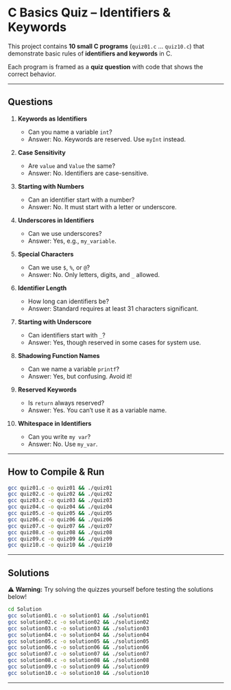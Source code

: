 # C Basics Quiz – Identifiers & Keywords

This project contains **10 small C programs** (`quiz01.c` … `quiz10.c`) that demonstrate basic rules of **identifiers and keywords** in C.

Each program is framed as a **quiz question** with code that shows the correct behavior.

---

## Questions

1. **Keywords as Identifiers**
   - Can you name a variable `int`?
   - Answer: No. Keywords are reserved. Use `myInt` instead.

2. **Case Sensitivity**
   - Are `value` and `Value` the same?
   - Answer: No. Identifiers are case-sensitive.

3. **Starting with Numbers**
   - Can an identifier start with a number?
   - Answer: No. It must start with a letter or underscore.

4. **Underscores in Identifiers**
   - Can we use underscores?
   - Answer: Yes, e.g., `my_variable`.

5. **Special Characters**
   - Can we use `$`, `%`, or `@`?
   - Answer: No. Only letters, digits, and `_` allowed.

6. **Identifier Length**
   - How long can identifiers be?
   - Answer: Standard requires at least 31 characters significant.

7. **Starting with Underscore**
   - Can identifiers start with `_`?
   - Answer: Yes, though reserved in some cases for system use.

8. **Shadowing Function Names**
   - Can we name a variable `printf`?
   - Answer: Yes, but confusing. Avoid it!

9. **Reserved Keywords**
   - Is `return` always reserved?
   - Answer: Yes. You can’t use it as a variable name.

10. **Whitespace in Identifiers**
    - Can you write `my var`?
    - Answer: No. Use `my_var`.

---

## How to Compile & Run

```bash
gcc quiz01.c -o quiz01 && ./quiz01
gcc quiz02.c -o quiz02 && ./quiz02
gcc quiz03.c -o quiz03 && ./quiz03
gcc quiz04.c -o quiz04 && ./quiz04
gcc quiz05.c -o quiz05 && ./quiz05
gcc quiz06.c -o quiz06 && ./quiz06
gcc quiz07.c -o quiz07 && ./quiz07
gcc quiz08.c -o quiz08 && ./quiz08
gcc quiz09.c -o quiz09 && ./quiz09
gcc quiz10.c -o quiz10 && ./quiz10
```

---

## Solutions

⚠️ **Warning:** Try solving the quizzes yourself before testing the solutions below!  

```bash
cd Solution
gcc solution01.c -o solution01 && ./solution01
gcc solution02.c -o solution02 && ./solution02
gcc solution03.c -o solution03 && ./solution03
gcc solution04.c -o solution04 && ./solution04
gcc solution05.c -o solution05 && ./solution05
gcc solution06.c -o solution06 && ./solution06
gcc solution07.c -o solution07 && ./solution07
gcc solution08.c -o solution08 && ./solution08
gcc solution09.c -o solution09 && ./solution09
gcc solution10.c -o solution10 && ./solution10
```

---
